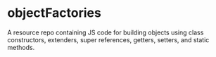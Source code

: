 # objectFactories
A resource repo containing JS code for building objects
using class constructors, extenders, super references, 
getters, setters, and static methods.
